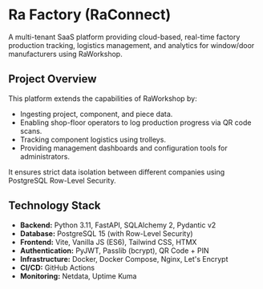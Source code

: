 # Ra Factory (RaConnect)

A multi-tenant SaaS platform providing cloud-based, real-time factory production tracking, logistics management, and analytics for window/door manufacturers using RaWorkshop.

## Project Overview

This platform extends the capabilities of RaWorkshop by:

* Ingesting project, component, and piece data.
* Enabling shop-floor operators to log production progress via QR code scans.
* Tracking component logistics using trolleys.
* Providing management dashboards and configuration tools for administrators.

It ensures strict data isolation between different companies using PostgreSQL Row-Level Security.

## Technology Stack

* **Backend:** Python 3.11, FastAPI, SQLAlchemy 2, Pydantic v2
* **Database:** PostgreSQL 15 (with Row-Level Security)
* **Frontend:** Vite, Vanilla JS (ES6), Tailwind CSS, HTMX
* **Authentication:** PyJWT, Passlib (bcrypt), QR Code + PIN
* **Infrastructure:** Docker, Docker Compose, Nginx, Let's Encrypt
* **CI/CD:** GitHub Actions
* **Monitoring:** Netdata, Uptime Kuma
